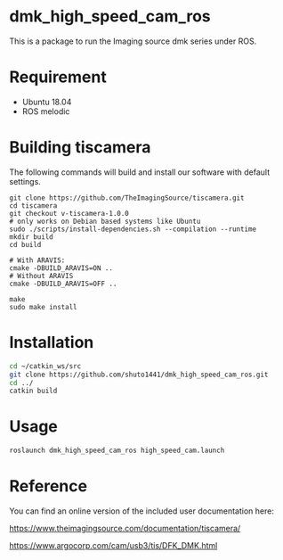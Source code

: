 # dmk_high_speed_cam_ros
This is a package to run the Imaging source dmk series under ROS.

# Requirement
* Ubuntu 18.04
* ROS melodic

# Building tiscamera

The following commands will build and install our software with default settings.

```
git clone https://github.com/TheImagingSource/tiscamera.git
cd tiscamera
git checkout v-tiscamera-1.0.0
# only works on Debian based systems like Ubuntu
sudo ./scripts/install-dependencies.sh --compilation --runtime
mkdir build
cd build

# With ARAVIS:
cmake -DBUILD_ARAVIS=ON ..
# Without ARAVIS
cmake -DBUILD_ARAVIS=OFF ..

make
sudo make install
```

# Installation
```bash
cd ~/catkin_ws/src
git clone https://github.com/shuto1441/dmk_high_speed_cam_ros.git
cd ../
catkin build
```

# Usage
```bash
roslaunch dmk_high_speed_cam_ros high_speed_cam.launch
```

# Reference
You can find an online version of the included user documentation here:

https://www.theimagingsource.com/documentation/tiscamera/

https://www.argocorp.com/cam/usb3/tis/DFK_DMK.html
